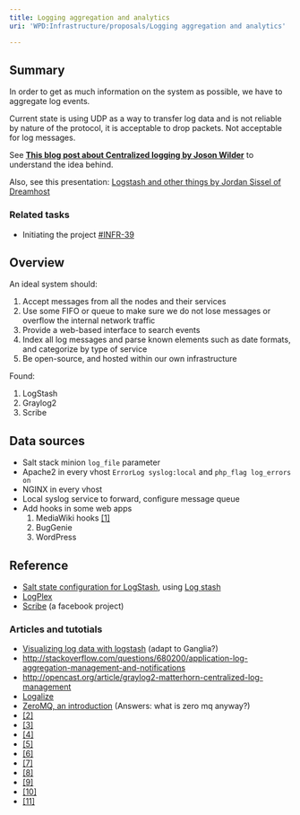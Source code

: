 ```yaml
---
title: Logging aggregation and analytics
uri: 'WPD:Infrastructure/proposals/Logging aggregation and analytics'

---
```

## Summary

In order to get as much information on the system as possible, we have to aggregate log events.

Current state is using UDP as a way to transfer log data and is not reliable by nature of the protocol, it is acceptable to drop packets. Not acceptable for log messages.

See **[This blog post about Centralized logging by Joson Wilder](http://jasonwilder.com/blog/2012/01/03/centralized-logging/)** to understand the idea behind.

Also, see this presentation: [Logstash and other things by Jordan Sissel of Dreamhost](http://www.youtube.com/watch?v=RuUFnog29M4)

### Related tasks

-   Initiating the project [\#INFR-39](http://project.webplatform.org/infrastructure/issues/INFR-39)

## Overview

An ideal system should:

1.  Accept messages from all the nodes and their services
2.  Use some FIFO or queue to make sure we do not lose messages or overflow the internal network traffic
3.  Provide a web-based interface to search events
4.  Index all log messages and parse known elements such as date formats, and categorize by type of service
5.  Be open-source, and hosted within our own infrastructure

Found:

1.  LogStash
2.  Graylog2
3.  Scribe

## Data sources

-   Salt stack minion `log_file` parameter
-   Apache2 in every vhost `ErrorLog syslog:local` and `php_flag log_errors on`
-   NGINX in every vhost
-   Local syslog service to forward, configure message queue
-   Add hooks in some web apps
    1.  MediaWiki hooks [[1]](http://www.mediawiki.org/wiki/Manual:Hooks/PageContentSave)
    2.  BugGenie
    3.  WordPress

## Reference

-   [Salt state configuration for LogStash](http://saltstarters.org/example/ahammond/salt_logstash), using [Log stash](http://logstash.net/)
-   [LogPlex](https://github.com/heroku/logplex)
-   [Scribe](https://github.com/facebook/scribe/wiki) (a facebook project)

### Articles and tutotials

-   [Visualizing log data with logstash](http://blog.pkhamre.com/2012/07/05/visualizing-logdata-with-logstash-statsd-and-graphite/) (adapt to Ganglia?)
-   <http://stackoverflow.com/questions/680200/application-log-aggregation-management-and-notifications>
-   <http://opencast.org/article/graylog2-matterhorn-centralized-log-management>
-   [Logalize](http://www.logalyze.com/product/major-features)
-   [ZeroMQ, an introduction](http://nichol.as/zeromq-an-introduction) (Answers: what is zero mq anyway?)
-   [[2]](http://www.logstash.net/docs/1.2.1/tutorials/getting-started-centralized)
-   [[3]](http://www.rexconsulting.net/tip-centralized-logging-benefits.html)
-   [[4]](http://urbanairship.com/blog/2010/10/05/centralized-logging-using-rsyslog/)
-   [[5]](http://jasonwilder.com/blog/2012/01/03/centralized-logging/)
-   [[6]](http://imcol.in/tag/rabbitmq/)
-   [[7]](http://hron.me/blog/2012/10/logging-with-logstash/)
-   [[8]](http://sysadvent.blogspot.ca/2009/12/cron-practices.html)
-   [[9]](http://blog.tagged.com/2012/05/grabbing-full-java-stack-traces-from-syslog-ng-with-logstash/)
-   [[10]](http://jpmens.net/2012/08/06/my-logstash-and-graylog2-notes/)
-   [[11]](http://benwilber.net/realtime-pixel-tracking-nginx-syslog-ng-redis)
